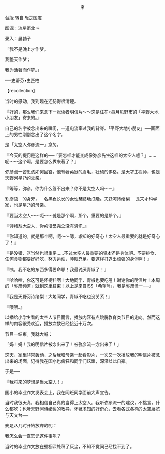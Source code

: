 <p align="center">序</p>

台版 转自 轻之国度

图源：流星雨北斗

录入：晨勃子

「我不是晚上才作梦。

我整天作梦；

我为活著而作梦。」

──史蒂芬•史匹柏

【recollection】

当时的感动，我到现在还记得很清楚。

『好的，那么我们来念下一张读者明信片～～这是住在×县月见野市的「平野大地小朋友」寄来的。』

自己的名字被念出来的瞬间，一道电流窜过我的背脊。「平野大地小朋友」──画面上的男性刚刚念出了这个名字。

是「太空人弥彦流一」念的。

『今天的提问是这样的──「要怎样才能变成像弥彦先生这样的太空人呢？」……呃～～这个啊，是要怎么做来著了？』

弥彦流一苦思该如何回答。他有著英挺的眉毛，壮硕的体格。是天才工程师，也是天野河星乃的父亲。

『等等，弥彦，你为什么答不出来？你不是太空人吗～～』

弥彦流一的身旁，一名黑色长发的女性慧黠地打趣。天野河诗绪梨──是天才科学家，也是星乃的母亲。

『要当太空人～～呃～～就是那个啊，那个，重要的是那个。』

『诗绪梨太空人，你的话里完全没有资讯。』

『你知道的，就是那个啊，呃～～嗯，求知的好奇心！太空人最重要的就是好奇心了！』

『是没错，这当然也很重要……不过太空人最重要的资本还是身体吧。不要挑食，任何食物都要好好吃，努力运动，睡眠充足。要这样打造出顽强的身体啊！』

『咦，我不吃的东西多得要命耶！我最讨厌青椒了！』

『哈哈哈，你这可是坏榜样啊！大地同学，青椒也要吃喔！谢谢你的明信片！本周的「弥彦频道」就到这里结束！以上是来自ISS「希望号」，我是弥彦流一──』

『我是天野河诗绪梨！大地同学，青椒不吃也没关系！』

『喂喂。』

以播给小学生看的太空人节目而言，播放内容有点跳脱教育类节目的走向。然而这样的内容很受欢迎，播放次数已经接近十万次。

节目一结束，我就大喊：

「妈！妈！我的明信片被念出来了！被弥彦流一念出来了！」

这天，家里非常轰动，之后我和母亲一起看影片，一次又一次播放我的明信片被念出来的场面。记得我在国小也疯狂和同学们炫耀，深深以此自豪。

于是──

『我将来的梦想是当太空人！』

国小的毕业作文发表会上，我在同班同学面前大声宣告。

当时我很天真，我相信自己真的当得上太空人。我听弥彦流一的建议，不挑食，什么都吃；也听天野河诗绪梨的教导，怀著求知的好奇心，去看各式各样的太空展览与天文台──

我是从几时开始放弃的呢？

我怎么会一直忘记这件事呢？

当时的毕业作文放在壁橱深处积了灰尘，不知不觉间已经找不到了。

